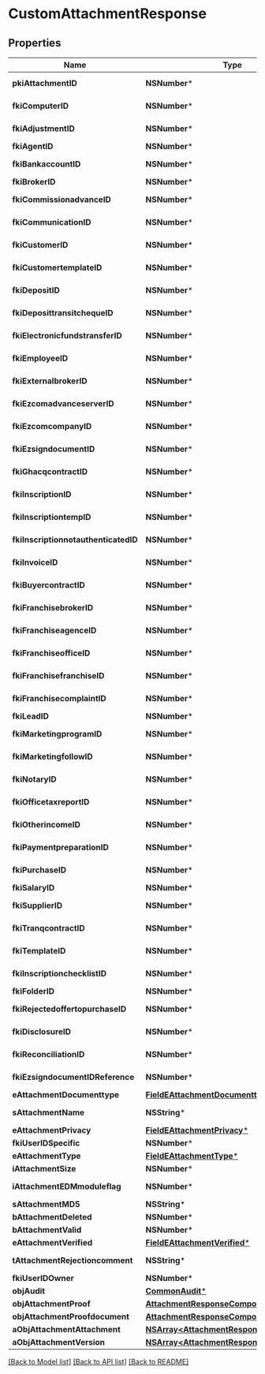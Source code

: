 # CustomAttachmentResponse

## Properties
Name | Type | Description | Notes
------------ | ------------- | ------------- | -------------
**pkiAttachmentID** | **NSNumber*** | The unique ID of the Attachment. | 
**fkiComputerID** | **NSNumber*** | The unique ID of the Computer | [optional] 
**fkiAdjustmentID** | **NSNumber*** | The unique ID of the Adjustment | [optional] 
**fkiAgentID** | **NSNumber*** | The unique ID of the Agent. | [optional] 
**fkiBankaccountID** | **NSNumber*** | The unique ID of the Bankaccount | [optional] 
**fkiBrokerID** | **NSNumber*** | The unique ID of the Broker. | [optional] 
**fkiCommissionadvanceID** | **NSNumber*** | The unique ID of the Commissionadvance | [optional] 
**fkiCommunicationID** | **NSNumber*** | The unique ID of the Communication. | [optional] 
**fkiCustomerID** | **NSNumber*** | The unique ID of the Customer. | [optional] 
**fkiCustomertemplateID** | **NSNumber*** | The unique ID of the Customertemplate | [optional] 
**fkiDepositID** | **NSNumber*** | The unique ID of the Deposit | [optional] 
**fkiDeposittransitchequeID** | **NSNumber*** | The unique ID of the Deposittransitcheque | [optional] 
**fkiElectronicfundstransferID** | **NSNumber*** | The unique ID of the Electronicfundstransfer | [optional] 
**fkiEmployeeID** | **NSNumber*** | The unique ID of the Employee. | [optional] 
**fkiExternalbrokerID** | **NSNumber*** | The unique ID of the Externalbroker. | [optional] 
**fkiEzcomadvanceserverID** | **NSNumber*** | The unique ID of the Ezcomadvanceserver | [optional] 
**fkiEzcomcompanyID** | **NSNumber*** | The unique ID of the Ezcomcompany | [optional] 
**fkiEzsigndocumentID** | **NSNumber*** | The unique ID of the Ezsigndocument | [optional] 
**fkiGhacqcontractID** | **NSNumber*** | The unique ID of the Ghacqcontract | [optional] 
**fkiInscriptionID** | **NSNumber*** | The unique ID of the Inscription. | [optional] 
**fkiInscriptiontempID** | **NSNumber*** | The unique ID of the Inscriptiontemp | [optional] 
**fkiInscriptionnotauthenticatedID** | **NSNumber*** | The unique ID of the Inscriptionnotauthenticated. | [optional] 
**fkiInvoiceID** | **NSNumber*** | The unique ID of the Invoice. | [optional] 
**fkiBuyercontractID** | **NSNumber*** | The unique ID of the Buyercontract | [optional] 
**fkiFranchisebrokerID** | **NSNumber*** | The unique ID of the Franchisebroker | [optional] 
**fkiFranchiseagenceID** | **NSNumber*** | The unique ID of the Franchiseagence | [optional] 
**fkiFranchiseofficeID** | **NSNumber*** | The unique ID of the Franchisereoffice | [optional] 
**fkiFranchisefranchiseID** | **NSNumber*** | The unique ID of the Franchisefranchise | [optional] 
**fkiFranchisecomplaintID** | **NSNumber*** | The unique ID of the Franchisecomplaint | [optional] 
**fkiLeadID** | **NSNumber*** | The unique ID of the Lead | [optional] 
**fkiMarketingprogramID** | **NSNumber*** | The unique ID of the Marketingprogram | [optional] 
**fkiMarketingfollowID** | **NSNumber*** | The unique ID of the Marketingfollow | [optional] 
**fkiNotaryID** | **NSNumber*** | The unique ID of the Notary. | [optional] 
**fkiOfficetaxreportID** | **NSNumber*** | The unique ID of the Officetaxreport | [optional] 
**fkiOtherincomeID** | **NSNumber*** | The unique ID of the Otherincome | [optional] 
**fkiPaymentpreparationID** | **NSNumber*** | The unique ID of the Paymentpreparation | [optional] 
**fkiPurchaseID** | **NSNumber*** | The unique ID of the Purchase | [optional] 
**fkiSalaryID** | **NSNumber*** | The unique ID of the Salary | [optional] 
**fkiSupplierID** | **NSNumber*** | The unique ID of the Supplier. | [optional] 
**fkiTranqcontractID** | **NSNumber*** | The unique ID of the Tranqcontract | [optional] 
**fkiTemplateID** | **NSNumber*** | The unique ID of the Template | [optional] 
**fkiInscriptionchecklistID** | **NSNumber*** | The unique ID of the Inscriptionchecklist | [optional] 
**fkiFolderID** | **NSNumber*** | The unique ID of the Folder | [optional] 
**fkiRejectedoffertopurchaseID** | **NSNumber*** | The unique ID of the Rejectedoffertopurchase | [optional] 
**fkiDisclosureID** | **NSNumber*** | The unique ID of the Disclosure | [optional] 
**fkiReconciliationID** | **NSNumber*** | The unique ID of the Reconciliation | [optional] 
**fkiEzsigndocumentIDReference** | **NSNumber*** | The unique ID of the Ezsigndocument | [optional] 
**eAttachmentDocumenttype** | [**FieldEAttachmentDocumenttype***](FieldEAttachmentDocumenttype.md) |  | 
**sAttachmentName** | **NSString*** | The name of the Attachment | 
**eAttachmentPrivacy** | [**FieldEAttachmentPrivacy***](FieldEAttachmentPrivacy.md) |  | 
**fkiUserIDSpecific** | **NSNumber*** | The unique ID of the User | [optional] 
**eAttachmentType** | [**FieldEAttachmentType***](FieldEAttachmentType.md) |  | 
**iAttachmentSize** | **NSNumber*** | The size of the Attachment | 
**iAttachmentEDMmoduleflag** | **NSNumber*** | The edmmoduleflag of the Attachment | [optional] 
**sAttachmentMD5** | **NSString*** | The md5 of the Attachment | 
**bAttachmentDeleted** | **NSNumber*** | Whether if it&#39;s deleted | 
**bAttachmentValid** | **NSNumber*** | Whether if it&#39;s valid | 
**eAttachmentVerified** | [**FieldEAttachmentVerified***](FieldEAttachmentVerified.md) |  | 
**tAttachmentRejectioncomment** | **NSString*** | The rejectioncomment of the Attachment | [optional] 
**fkiUserIDOwner** | **NSNumber*** | The unique ID of the User | [optional] 
**objAudit** | [**CommonAudit***](CommonAudit.md) |  | [optional] 
**objAttachmentProof** | [**AttachmentResponseCompound***](AttachmentResponseCompound.md) |  | [optional] 
**objAttachmentProofdocument** | [**AttachmentResponseCompound***](AttachmentResponseCompound.md) |  | [optional] 
**aObjAttachmentAttachment** | [**NSArray&lt;AttachmentResponseCompound&gt;***](AttachmentResponseCompound.md) |  | [optional] 
**aObjAttachmentVersion** | [**NSArray&lt;AttachmentResponseCompound&gt;***](AttachmentResponseCompound.md) |  | [optional] 

[[Back to Model list]](../README.md#documentation-for-models) [[Back to API list]](../README.md#documentation-for-api-endpoints) [[Back to README]](../README.md)


